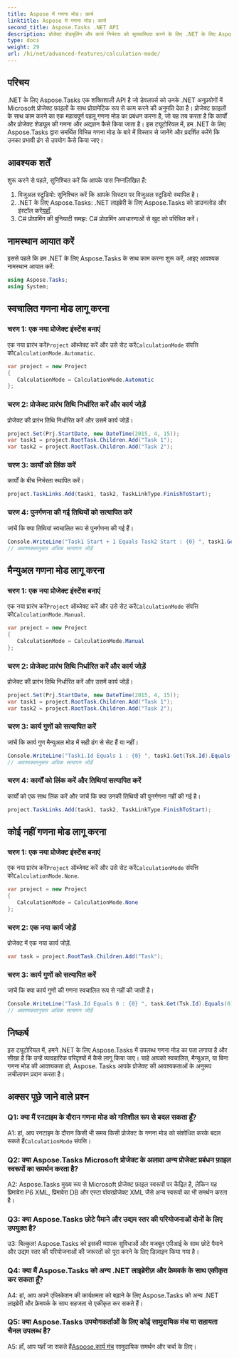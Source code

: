 ```yaml
---
title: Aspose में गणना मोड। कार्य
linktitle: Aspose में गणना मोड। कार्य
second_title: Aspose.Tasks .NET API
description: प्रोजेक्ट शेड्यूलिंग और कार्य निर्भरता को सुव्यवस्थित करने के लिए .NET के लिए Aspose.Tasks में गणना मोड को प्रभावी ढंग से प्रबंधित करना सीखें।
type: docs
weight: 29
url: /hi/net/advanced-features/calculation-mode/
---
```

## परिचय

.NET के लिए Aspose.Tasks एक शक्तिशाली API है जो डेवलपर्स को उनके .NET अनुप्रयोगों में Microsoft प्रोजेक्ट फ़ाइलों के साथ प्रोग्रामेटिक रूप से काम करने की अनुमति देता है। प्रोजेक्ट फ़ाइलों के साथ काम करने का एक महत्वपूर्ण पहलू गणना मोड का प्रबंधन करना है, जो यह तय करता है कि कार्यों और प्रोजेक्ट शेड्यूल की गणना और अद्यतन कैसे किया जाता है। इस ट्यूटोरियल में, हम .NET के लिए Aspose.Tasks द्वारा समर्थित विभिन्न गणना मोड के बारे में विस्तार से जानेंगे और प्रदर्शित करेंगे कि उनका प्रभावी ढंग से उपयोग कैसे किया जाए।

## आवश्यक शर्तें

शुरू करने से पहले, सुनिश्चित करें कि आपके पास निम्नलिखित हैं:

1. विजुअल स्टूडियो: सुनिश्चित करें कि आपके सिस्टम पर विजुअल स्टूडियो स्थापित है।
2.  .NET के लिए Aspose.Tasks: .NET लाइब्रेरी के लिए Aspose.Tasks को डाउनलोड और इंस्टॉल करें[यहाँ](https://releases.aspose.com/tasks/net/).
3. C# प्रोग्रामिंग की बुनियादी समझ: C# प्रोग्रामिंग अवधारणाओं से खुद को परिचित करें।

## नामस्थान आयात करें

इससे पहले कि हम .NET के लिए Aspose.Tasks के साथ काम करना शुरू करें, आइए आवश्यक नामस्थान आयात करें:

```csharp
using Aspose.Tasks;
using System;


```

## स्वचालित गणना मोड लागू करना

### चरण 1: एक नया प्रोजेक्ट इंस्टेंस बनाएं

 एक नया प्रारंभ करें`Project` ऑब्जेक्ट करें और उसे सेट करें`CalculationMode` संपत्ति को`CalculationMode.Automatic`.

```csharp
var project = new Project
{
   CalculationMode = CalculationMode.Automatic
};
```

### चरण 2: प्रोजेक्ट प्रारंभ तिथि निर्धारित करें और कार्य जोड़ें

प्रोजेक्ट की प्रारंभ तिथि निर्धारित करें और उसमें कार्य जोड़ें।

```csharp
project.Set(Prj.StartDate, new DateTime(2015, 4, 15));
var task1 = project.RootTask.Children.Add("Task 1");
var task2 = project.RootTask.Children.Add("Task 2");
```

### चरण 3: कार्यों को लिंक करें

कार्यों के बीच निर्भरता स्थापित करें।

```csharp
project.TaskLinks.Add(task1, task2, TaskLinkType.FinishToStart);
```

### चरण 4: पुनर्गणना की गई तिथियों को सत्यापित करें

जांचें कि क्या तिथियां स्वचालित रूप से पुनर्गणना की गई हैं।

```csharp
Console.WriteLine("Task1 Start + 1 Equals Task2 Start : {0} ", task1.Get(Tsk.Start).AddDays(1).Equals(task2.Get(Tsk.Start)));
// आवश्यकतानुसार अधिक सत्यापन जोड़ें
```

## मैन्युअल गणना मोड लागू करना

### चरण 1: एक नया प्रोजेक्ट इंस्टेंस बनाएं

 एक नया प्रारंभ करें`Project` ऑब्जेक्ट करें और उसे सेट करें`CalculationMode` संपत्ति को`CalculationMode.Manual`.

```csharp
var project = new Project
{
   CalculationMode = CalculationMode.Manual
};
```

### चरण 2: प्रोजेक्ट प्रारंभ तिथि निर्धारित करें और कार्य जोड़ें

प्रोजेक्ट की प्रारंभ तिथि निर्धारित करें और उसमें कार्य जोड़ें।

```csharp
project.Set(Prj.StartDate, new DateTime(2015, 4, 15));
var task1 = project.RootTask.Children.Add("Task 1");
var task2 = project.RootTask.Children.Add("Task 2");
```

### चरण 3: कार्य गुणों को सत्यापित करें

जांचें कि कार्य गुण मैन्युअल मोड में सही ढंग से सेट हैं या नहीं।

```csharp
Console.WriteLine("Task1.Id Equals 1 : {0} ", task1.Get(Tsk.Id).Equals(1));
// आवश्यकतानुसार अधिक सत्यापन जोड़ें
```

### चरण 4: कार्यों को लिंक करें और तिथियां सत्यापित करें

कार्यों को एक साथ लिंक करें और जांचें कि क्या उनकी तिथियों की पुनर्गणना नहीं की गई है।

```csharp
project.TaskLinks.Add(task1, task2, TaskLinkType.FinishToStart);
```

## कोई नहीं गणना मोड लागू करना

### चरण 1: एक नया प्रोजेक्ट इंस्टेंस बनाएं

 एक नया प्रारंभ करें`Project` ऑब्जेक्ट करें और उसे सेट करें`CalculationMode` संपत्ति को`CalculationMode.None`.

```csharp
var project = new Project
{
   CalculationMode = CalculationMode.None
};
```

### चरण 2: एक नया कार्य जोड़ें

प्रोजेक्ट में एक नया कार्य जोड़ें.

```csharp
var task = project.RootTask.Children.Add("Task");
```

### चरण 3: कार्य गुणों को सत्यापित करें

जांचें कि क्या कार्य गुणों की गणना स्वचालित रूप से नहीं की जाती है।

```csharp
Console.WriteLine("Task.Id Equals 0 : {0} ", task.Get(Tsk.Id).Equals(0));
// आवश्यकतानुसार अधिक सत्यापन जोड़ें
```

## निष्कर्ष

इस ट्यूटोरियल में, हमने .NET के लिए Aspose.Tasks में उपलब्ध गणना मोड का पता लगाया है और सीखा है कि उन्हें व्यावहारिक परिदृश्यों में कैसे लागू किया जाए। चाहे आपको स्वचालित, मैन्युअल, या बिना गणना मोड की आवश्यकता हो, Aspose. Tasks आपके प्रोजेक्ट की आवश्यकताओं के अनुरूप लचीलापन प्रदान करता है।

## अक्सर पूछे जाने वाले प्रश्न

### Q1: क्या मैं रनटाइम के दौरान गणना मोड को गतिशील रूप से बदल सकता हूँ?

A1: हां, आप रनटाइम के दौरान किसी भी समय किसी प्रोजेक्ट के गणना मोड को संशोधित करके बदल सकते हैं`CalculationMode` संपत्ति।

### Q2: क्या Aspose.Tasks Microsoft प्रोजेक्ट के अलावा अन्य प्रोजेक्ट प्रबंधन फ़ाइल स्वरूपों का समर्थन करता है?

A2: Aspose.Tasks मुख्य रूप से Microsoft प्रोजेक्ट फ़ाइल स्वरूपों पर केंद्रित है, लेकिन यह प्रिमावेरा P6 XML, प्रिमावेरा DB और एस्टा पॉवरप्रोजेक्ट XML जैसे अन्य स्वरूपों का भी समर्थन करता है।

### Q3: क्या Aspose.Tasks छोटे पैमाने और उद्यम स्तर की परियोजनाओं दोनों के लिए उपयुक्त है?

उ3: बिल्कुल! Aspose.Tasks को इसकी व्यापक सुविधाओं और मजबूत एपीआई के साथ छोटे पैमाने और उद्यम स्तर की परियोजनाओं की जरूरतों को पूरा करने के लिए डिज़ाइन किया गया है।

### Q4: क्या मैं Aspose.Tasks को अन्य .NET लाइब्रेरीज़ और फ्रेमवर्क के साथ एकीकृत कर सकता हूँ?

A4: हां, आप अपने एप्लिकेशन की कार्यक्षमता को बढ़ाने के लिए Aspose.Tasks को अन्य .NET लाइब्रेरी और फ्रेमवर्क के साथ सहजता से एकीकृत कर सकते हैं।

### Q5: क्या Aspose.Tasks उपयोगकर्ताओं के लिए कोई सामुदायिक मंच या सहायता चैनल उपलब्ध है?

 A5: हाँ, आप यहाँ जा सकते हैं[Aspose.कार्य मंच](https://forum.aspose.com/c/tasks/15) सामुदायिक समर्थन और चर्चा के लिए।
